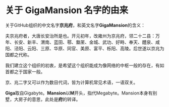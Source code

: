 # 关于 GigaMansion 名字的由来

关于GitHub组织的中文名字**京兆府**，和英文名字**GigaMansion**的含义：

夫京兆府者，大唐长安治所是也。开元初年，改雍州为京兆府，领二十二县：万年、长安、新丰、渭南、蓝田、鄠、盩厔、金城、武功、好畤、奉天、醴泉、咸阳、泾阳、云阳、三原、华原、同官、美原、富平、栎阳、高陵。后世遂以京兆为国都之代称。

我们建立这个组织的初衷，是希望这个组织能成为像网络的中枢一般的存在，有如首都之于国家一般。

京、兆二字又可以作为数目代词，皆为计算机常见术语，一语双关。

**Giga**取自Gigabyte。**Mansion**以**M**开头，指代Megabyte。Mansion本身有别墅，大房子的意思，此处是**府**的转译。
